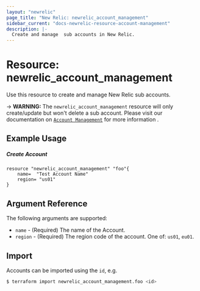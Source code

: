 ```yaml
---
layout: "newrelic"
page_title: "New Relic: newrelic_account_management"
sidebar_current: "docs-newrelic-resource-account-management"
description: |-
  Create and manage  sub accounts in New Relic.
---
```


# Resource: newrelic\_account\_management

Use this resource to create and manage New Relic sub accounts.

-> **WARNING:** The `newrelic_account_management` resource will only create/update but won't delete a sub account. Please visit our documentation on  [`Account Management`](https://docs.newrelic.com/docs/apis/nerdgraph/examples/manage-accounts-nerdgraph/#delete) for more information .

## Example Usage

##### Create Account
```hcl
resource "newrelic_account_management" "foo"{
	name=  "Test Account Name"
	region= "us01"
}
```

## Argument Reference

The following arguments are supported:

  * `name` - (Required) The name of the Account.
  * `region` - (Required) The region code of the account.  One of: `us01`, `eu01`.



## Import

Accounts can be imported using the `id`, e.g.

```bash
$ terraform import newrelic_account_management.foo <id>
```

